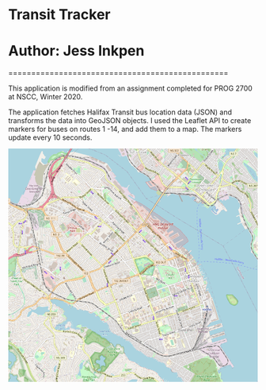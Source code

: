 # Transit Tracker
# Author: Jess Inkpen

================================================

This application is modified from an assignment
completed for PROG 2700 at NSCC, Winter 2020.

The application fetches Halifax Transit bus 
location data (JSON) and transforms the data 
into GeoJSON objects. I used the Leaflet API
to create markers for buses on routes 1 -14,
and add them to a map. The markers update every
10 seconds. 

![Screen shot of Transit Tracker](/appScreenshot.png?raw=true)
